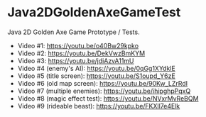 # Java2DGoldenAxeGameTest
Java 2D Golden Axe Game Prototype / Tests. 

* Video #1: https://youtu.be/o40Bw29kpko
* Video #2: https://youtu.be/DekVwzBmKYM
* Video #3: https://youtu.be/jdiAzvA11mU
* Video #4 (enemy's AI): https://youtu.be/0qGg1XYdklE
* Video #5 (title screen): https://youtu.be/S1oupd_Y6zE
* Video #6 (old map screen): https://youtu.be/90Kw_LZrRdI
* Video #7 (multiple enemies): https://youtu.be/ihipghpPqxQ
* Video #8 (magic effect test):  https://youtu.be/NVxrMvReBQM
* Video #9 (rideable beast): https://youtu.be/FKXll7e4Elk

